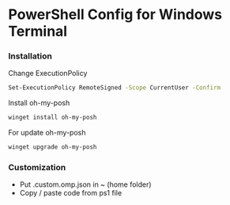 # PowerShell Config for Windows Terminal

### Installation
Change ExecutionPolicy
```sh
Set-ExecutionPolicy RemoteSigned -Scope CurrentUser -Confirm
```

Install oh-my-posh
```sh
winget install oh-my-posh
```

For update oh-my-posh
```sh
winget upgrade oh-my-posh
```

### Customization
- Put .custom.omp.json in ~ (home folder)
- Copy / paste code from ps1 file


